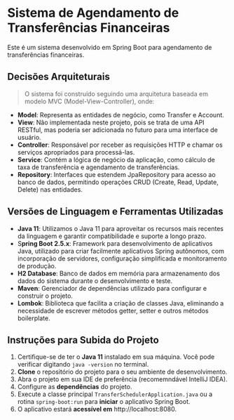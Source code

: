 # Sistema de Agendamento de Transferências Financeiras
Este é um sistema desenvolvido em Spring Boot para agendamento de transferências financeiras.

## Decisões Arquiteturais
> O sistema foi construído seguindo uma arquitetura baseada em modelo MVC (Model-View-Controller), onde:

* **Model**: Representa as entidades de negócio, como Transfer e Account.
* **View**: Não implementada neste projeto, pois se trata de uma API RESTful, mas poderia ser adicionada no futuro para uma interface de usuário.
* **Controller**: Responsável por receber as requisições HTTP e chamar os serviços apropriados para processá-las.
* **Service**: Contém a lógica de negócio da aplicação, como cálculo de taxa de transferência e agendamento de transferências.
* **Repository**: Interfaces que estendem JpaRepository para acesso ao banco de dados, permitindo operações CRUD (Create, Read, Update, Delete) nas entidades.

## Versões de Linguagem e Ferramentas Utilizadas
* **Java 11**: Utilizamos o Java 11 para aproveitar os recursos mais recentes da linguagem e garantir compatibilidade e suporte a longo prazo.
* S**pring Boot 2.5.x**: Framework para desenvolvimento de aplicativos Java, utilizado para criar facilmente aplicativos Spring autônomos, com incorporação de servidores, configuração simplificada e monitoramento de produção.
* **H2 Database**: Banco de dados em memória para armazenamento dos dados do sistema durante o desenvolvimento e teste.
* **Maven**: Gerenciador de dependências utilizado para configurar e construir o projeto.
* **Lombok**: Biblioteca que facilita a criação de classes Java, eliminando a necessidade de escrever métodos getter, setter e outros métodos boilerplate.

## Instruções para Subida do Projeto

1. Certifique-se de ter o **Java 11** instalado em sua máquina. Você pode verificar digitando `java -version` no terminal.
1. **Clone** o repositório do projeto para o seu ambiente de desenvolvimento.
1. Abra o projeto em sua IDE de preferência (recomemndável IntelliJ IDEA).
1. Configure as **dependências** do projeto.
1. Execute a classe principal `TransferSchedulerApplication.java` ou a rotina `spring-boot:run` para **iniciar** o aplicativo Spring Boot.
1. O aplicativo estará **acessível em** http://localhost:8080.